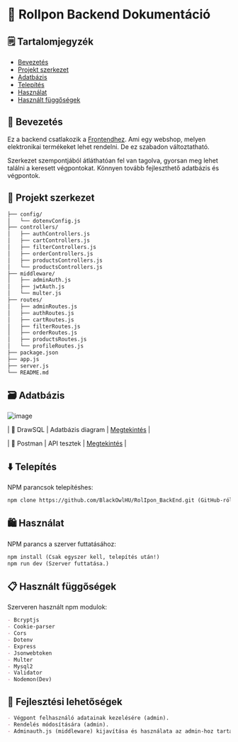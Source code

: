 # 📒 RolIpon Backend Dokumentáció

## 🗒️ Tartalomjegyzék
- [Bevezetés](#bevezetés)
- [Projekt szerkezet](#projekt-szerkezet)
- [Adatbázis](#adatbazis)
- [Telepítés](#telepites)
- [Használat](#hasznalat)
- [Használt függőségek](#használt-függőségek)

## 🏪 Bevezetés

Ez a backend csatlakozik a [Frontendhez](https://github.com/BlackOwlHU/RolIpon_FrontEnd). 
Ami egy webshop, melyen elektronikai termékeket lehet rendelni. De ez szabadon változtatható.

Szerkezet szempontjából átláthatóan fel van tagolva, gyorsan meg lehet találni a keresett végpontokat.
Könnyen tovább fejleszthető adatbázis és végpontok.

## 📁 Projekt szerkezet

```markdown
├── config/
│   └── dotenvConfig.js
├── controllers/
│   ├── authControllers.js
│   ├── cartControllers.js
│   ├── filterControllers.js
│   ├── orderControllers.js
│   ├── productsControllers.js
│   └── productsControllers.js
├── middleware/
│   ├── adminAuth.js
│   ├── jwtAuth.js
│   └── multer.js
├── routes/
│   ├── adminRoutes.js
│   ├── authRoutes.js
│   ├── cartRoutes.js
│   ├── filterRoutes.js
│   ├── orderRoutes.js
│   ├── productsRoutes.js
│   └── profileRoutes.js
├── package.json
├── app.js
├── server.js
└── README.md
```

## 🗃️ Adatbázis
![image](https://github.com/user-attachments/assets/a193d3a4-a52e-4836-97e5-0cbf48a3a471)

| 💄️ DrawSQL | Adatbázis diagram | [Megtekintés](https://drawsql.app/teams/blackowlhu/diagrams/rolipon) |

| 🧪 Postman | API tesztek | [Megtekintés](https://gold-equinox-349152.postman.co/workspace/RolIpon~16d80b71-9fbc-4792-b4ea-144853d3a13b/collection/39908184-e15c1e2d-c0ea-4bd9-8926-adb44815972e?action=share&creator=39908184) |

## ⬇️ Telepítés

NPM parancsok telepítéshes:

```markdown
npm clone https://github.com/BlackOwlHU/RolIpon_BackEnd.git (GitHub-ról letöltés)
```

## 🛍️ Használat

NPM parancs a szerver futtatásához:
```markdown
npm install (Csak egyszer kell, telepítés után!)
npm run dev (Szerver futtatása.)
```

## 📋 Használt függőségek
Szerveren használt npm modulok:
```markdown
- Bcryptjs
- Cookie-parser
- Cors
- Dotenv
- Express
- Jsonwebtoken
- Multer
- Mysql2
- Validator
- Nodemon(Dev)
```
## 📇 Fejlesztési lehetőségek

```markdown
- Végpont felhasználó adatainak kezelésére (admin).
- Rendelés módosítására (admin).
- Adminauth.js (middleware) kijavítása és használata az admin-hoz tartazó végpontokhoz.
```
